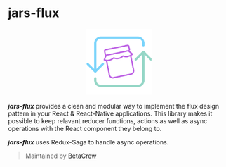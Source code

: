 # jars-flux

<p align="center">
    <img src="./assets/logo.svg" height="150">
</p>

***jars-flux*** provides a clean and modular way to implement the flux design pattern in your React & React-Native applications. This library makes it possible to keep relavant reducer functions, actions as well as async operations with the React component they belong to.

***jars-flux*** uses Redux-Saga to handle async operations.




> Maintained by [BetaCrew](www.betacrew.io)